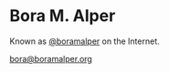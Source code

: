 # Bora M. Alper

Known as [@boramalper](https://github.com/boramalper) on the Internet.

bora@boramalper.org
